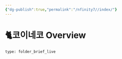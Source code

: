 ```yaml
---
{"dg-publish":true,"permalink":"/nfinity7//index/"}
---
```


# 🐈코이네코 Overview
 
```ccard
type: folder_brief_live
```
 
